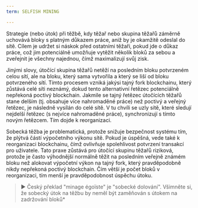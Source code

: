 ```yaml
---
term: SELFISH MINING

---
```

Strategie (nebo útok) při těžbě, kdy těžař nebo skupina těžařů záměrně uchovává bloky s platným důkazem práce, aniž by je okamžitě odeslal do sítě. Cílem je udržet si náskok před ostatními těžaři, pokud jde o důkaz práce, což jim potenciálně umožňuje vytěžit několik bloků za sebou a zveřejnit je všechny najednou, čímž maximalizují svůj zisk.

Jinými slovy, útočící skupina těžařů netěží na posledním bloku potvrzeném celou sítí, ale na bloku, který sama vytvořila a který se liší od bloku potvrzeného sítí. Tímto procesem vzniká jakýsi tajný fork blockchainu, který zůstává celé síti neznámý, dokud tento alternativní řetězec potenciálně nepřekoná poctivý blockchain. Jakmile se tajný řetězec útočících těžařů stane delším (tj. obsahuje více nahromaděné práce) než poctivý a veřejný řetězec, je následně vysílán do celé sítě. V tu chvíli se uzly sítě, které sledují nejdelší řetězec (s nejvíce nahromaděné práce), synchronizují s tímto novým řetězcem. Tím dojde k reorganizaci.

Sobecká těžba je problematická, protože snižuje bezpečnost systému tím, že plýtvá částí výpočetního výkonu sítě. Pokud je úspěšná, vede také k reorganizaci blockchainu, čímž ovlivňuje spolehlivost potvrzení transakcí pro uživatele. Tato praxe zůstává pro útočící skupinu těžařů riziková, protože je často výhodnější normálně těžit na posledním veřejně známém bloku než alokovat výpočetní výkon na tajný fork, který pravděpodobně nikdy nepřekoná poctivý blockchain. Čím větší je počet bloků v reorganizaci, tím menší je pravděpodobnost úspěchu útoku.

> ► Český překlad "minage égoïste" je "sobecké dolování". Všimněte si, že sobecký útok na těžbu by neměl být zaměňován s útokem na zadržování bloků*